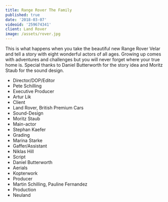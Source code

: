 ```yaml
---
title: Range Rover The Family
published: true
date: '2018-03-07'
videoid: '259674341'
client: Land Rover
image: /assets/rover.jpg
---
```

This is what happens when you take the beautiful new Range Rover Velar and tell a story with eight wonderful actors of all ages. Growing up comes with adventures and challenges but you will never forget where your true home is. Special thanks to Daniel Butterworth for the story idea and Moritz Staub for the sound design.

* Director/DOP/Editor
* Pete Schilling
* Executive Producer
* Artur Lik
* Client
* Land Rover, British Premium Cars
* Sound-Design
* Moritz Staub
* Main-actor
* Stephan Kaefer
* Grading
* Marina Starke
* Gaffer/Assistant 
* Niklas Hill
* Script
* Daniel Butterworth
* Aerials 
* Kopterwork
* Producer
* Martin Schilling, Pauline Fernandez
* Production
* Neuland
